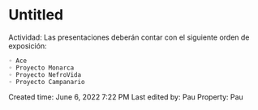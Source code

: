 # Untitled

Actividad: Las presentaciones deberán contar con el siguiente orden de exposición:

    ◦ Ace
    ◦ Proyecto Monarca
    ◦ Proyecto NefroVida
    ◦ Proyecto Campanario
Created time: June 6, 2022 7:22 PM
Last edited by: Pau
Property: Pau